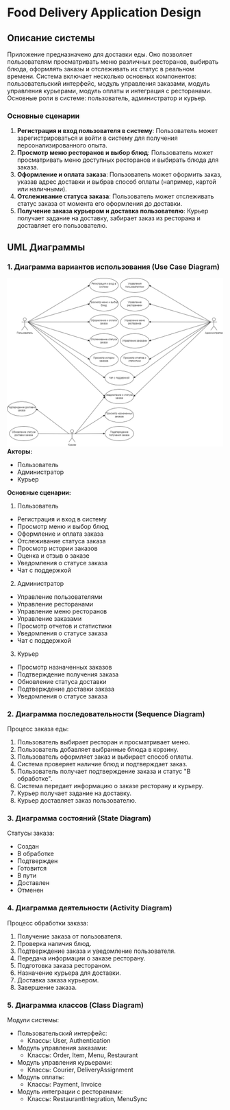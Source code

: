 # Food Delivery Application Design

## Описание системы

Приложение предназначено для доставки еды. Оно позволяет пользователям просматривать меню различных ресторанов, выбирать блюда, оформлять заказы и отслеживать их статус в реальном времени. Система включает несколько основных компонентов: пользовательский интерфейс, модуль управления заказами, модуль управления курьерами, модуль оплаты и интеграция с ресторанами. Основные роли в системе: пользователь, администратор и курьер.

### Основные сценарии

1. **Регистрация и вход пользователя в систему**: Пользователь может зарегистрироваться и войти в систему для получения персонализированного опыта.
2. **Просмотр меню ресторанов и выбор блюд**: Пользователь может просматривать меню доступных ресторанов и выбирать блюда для заказа.
3. **Оформление и оплата заказа**: Пользователь может оформить заказ, указав адрес доставки и выбрав способ оплаты (например, картой или наличными).
4. **Отслеживание статуса заказа**: Пользователь может отслеживать статус заказа от момента его оформления до доставки.
5. **Получение заказа курьером и доставка пользователю**: Курьер получает задание на доставку, забирает заказ из ресторана и доставляет его пользователю.

## UML Диаграммы

### 1. Диаграмма вариантов использования (Use Case Diagram)
![](use_case2.png)
**Акторы:**
- Пользователь
- Администратор
- Курьер

**Основные сценарии:**
1. Пользователь
- Регистрация и вход в систему
- Просмотр меню и выбор блюд
- Оформление и оплата заказа
- Отслеживание статуса заказа
- Просмотр истории заказов
- Оценка и отзыв о заказе
- Уведомления о статусе заказа
- Чат с поддержкой
2. Администратор
- Управление пользователями
- Управление ресторанами
- Управление меню ресторанов
- Управление заказами
- Просмотр отчетов и статистики
- Уведомления о статусе заказа
- Чат с поддержкой
3. Курьер
- Просмотр назначенных заказов
- Подтверждение получения заказа
- Обновление статуса доставки
- Подтверждение доставки заказа
- Уведомления о статусе заказа
### 2. Диаграмма последовательности (Sequence Diagram)

Процесс заказа еды:
1. Пользователь выбирает ресторан и просматривает меню.
2. Пользователь добавляет выбранные блюда в корзину.
3. Пользователь оформляет заказ и выбирает способ оплаты.
4. Система проверяет наличие блюд и подтверждает заказ.
5. Пользователь получает подтверждение заказа и статус "В обработке".
6. Система передает информацию о заказе ресторану и курьеру.
7. Курьер получает задание на доставку.
8. Курьер доставляет заказ пользователю.

### 3. Диаграмма состояний (State Diagram)

Статусы заказа:
- Создан
- В обработке
- Подтвержден
- Готовится
- В пути
- Доставлен
- Отменен

### 4. Диаграмма деятельности (Activity Diagram)

Процесс обработки заказа:
1. Получение заказа от пользователя.
2. Проверка наличия блюд.
3. Подтверждение заказа и уведомление пользователя.
4. Передача информации о заказе ресторану.
5. Подготовка заказа рестораном.
6. Назначение курьера для доставки.
7. Доставка заказа курьером.
8. Завершение заказа.

### 5. Диаграмма классов (Class Diagram)

Модули системы:
- Пользовательский интерфейс:
  - Классы: User, Authentication
- Модуль управления заказами:
  - Классы: Order, Item, Menu, Restaurant
- Модуль управления курьерами:
  - Классы: Courier, DeliveryAssignment
- Модуль оплаты:
  - Классы: Payment, Invoice
- Модуль интеграции с ресторанами:
  - Классы: RestaurantIntegration, MenuSync
